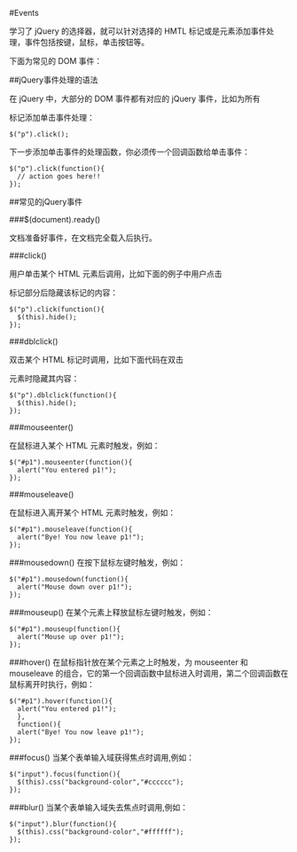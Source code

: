 #Events

学习了 jQuery 的选择器，就可以针对选择的 HMTL 标记或是元素添加事件处理，事件包括按键，鼠标，单击按钮等。

下面为常见的 DOM 事件：


##jQuery事件处理的语法

在 jQuery 中，大部分的 DOM 事件都有对应的 jQuery 事件，比如为所有 <p> 标记添加单击事件处理：

```
$("p").click();
```

下一步添加单击事件的处理函数，你必须传一个回调函数给单击事件：

```
$("p").click(function(){
  // action goes here!!
});
```

##常见的jQuery事件

###$(document).ready()

文档准备好事件，在文档完全载入后执行。

###click()

用户单击某个 HTML 元素后调用，比如下面的例子中用户点击 <p> 标记部分后隐藏该标记的内容：

```
$("p").click(function(){
  $(this).hide();
});
```
###dblclick()

双击某个 HTML 标记时调用，比如下面代码在双击 <p> 元素时隐藏其内容：

```
$("p").dblclick(function(){
  $(this).hide();
});
```
###mouseenter()

在鼠标进入某个 HTML 元素时触发，例如：

```
$("#p1").mouseenter(function(){
  alert("You entered p1!");
});
```
###mouseleave()

在鼠标进入离开某个 HTML 元素时触发，例如：

```
$("#p1").mouseleave(function(){
  alert("Bye! You now leave p1!");
});
```
###mousedown()
在按下鼠标左键时触发，例如：

```
$("#p1").mousedown(function(){
  alert("Mouse down over p1!");
});
```

###mouseup()
在某个元素上释放鼠标左键时触发，例如：

```
$("#p1").mouseup(function(){
  alert("Mouse up over p1!");
});
```

###hover()
在鼠标指针放在某个元素之上时触发，为 mouseenter 和 mouseleave 的组合，它的第一个回调函数中鼠标进入时调用，第二个回调函数在鼠标离开时执行，例如：

```
$("#p1").hover(function(){
  alert("You entered p1!");
  },
  function(){
  alert("Bye! You now leave p1!");
});
```
###focus()
当某个表单输入域获得焦点时调用,例如：

```
$("input").focus(function(){
  $(this).css("background-color","#cccccc");
});
```

###blur()
当某个表单输入域失去焦点时调用,例如：

```
$("input").blur(function(){
  $(this).css("background-color","#ffffff");
});
```










